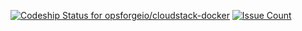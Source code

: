 [ ![Codeship Status for opsforgeio/cloudstack-docker](https://codeship.com/projects/6b1a5e20-6f82-0134-fa2f-3a51310aa3ef/status?branch=master)](https://codeship.com/projects/178063)  [![Issue Count](https://codeclimate.com/github/opsforgeio/cloudstack-docker/badges/issue_count.svg)](https://codeclimate.com/github/opsforgeio/cloudstack-docker)
